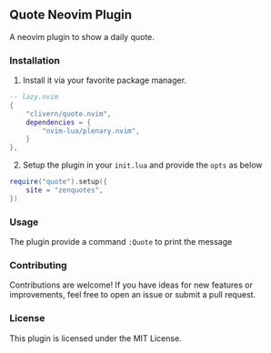 ## Quote Neovim Plugin

A neovim plugin to show a daily quote.

### Installation

1. Install it via your favorite package manager.

```lua
-- lazy.nvim
{
    "clivern/quote.nvim",
    dependencies = {
        "nvim-lua/plenary.nvim",
    }
},
```

2. Setup the plugin in your `init.lua` and provide the `opts` as below

```lua
require("quote").setup({
    site = "zenquotes",
})
```

### Usage

The plugin provide a command `:Quote` to print the message

### Contributing

Contributions are welcome! If you have ideas for new features or improvements, feel free to open an issue or submit a pull request.

### License

This plugin is licensed under the MIT License.

